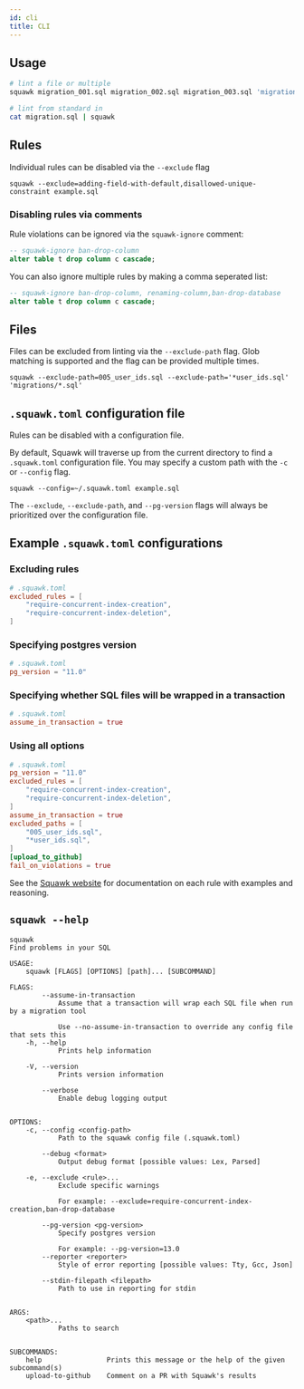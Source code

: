 ```yaml
---
id: cli
title: CLI
---
```


## Usage

```bash
# lint a file or multiple
squawk migration_001.sql migration_002.sql migration_003.sql 'migrations/*.sql'

# lint from standard in
cat migration.sql | squawk
```

## Rules

Individual rules can be disabled via the `--exclude` flag

```shell
squawk --exclude=adding-field-with-default,disallowed-unique-constraint example.sql
```

### Disabling rules via comments

Rule violations can be ignored via the `squawk-ignore` comment:

```sql
-- squawk-ignore ban-drop-column
alter table t drop column c cascade;
```

You can also ignore multiple rules by making a comma seperated list:

```sql
-- squawk-ignore ban-drop-column, renaming-column,ban-drop-database
alter table t drop column c cascade;
```

## Files

Files can be excluded from linting via the `--exclude-path` flag. Glob matching is supported and the flag can be provided multiple times.

```shell
squawk --exclude-path=005_user_ids.sql --exclude-path='*user_ids.sql' 'migrations/*.sql'
```

## `.squawk.toml` configuration file

Rules can be disabled with a configuration file.

By default, Squawk will traverse up from the current directory to find a `.squawk.toml` configuration file. You may specify a custom path with the `-c` or `--config` flag.

```shell
squawk --config=~/.squawk.toml example.sql
```

The `--exclude`, `--exclude-path`, and `--pg-version` flags will always be prioritized over the configuration file.

## Example `.squawk.toml` configurations

### Excluding rules

```toml
# .squawk.toml
excluded_rules = [
    "require-concurrent-index-creation",
    "require-concurrent-index-deletion",
]
```

### Specifying postgres version

```toml
# .squawk.toml
pg_version = "11.0"
```

### Specifying whether SQL files will be wrapped in a transaction

```toml
# .squawk.toml
assume_in_transaction = true
```

### Using all options

```toml
# .squawk.toml
pg_version = "11.0"
excluded_rules = [
    "require-concurrent-index-creation",
    "require-concurrent-index-deletion",
]
assume_in_transaction = true
excluded_paths = [
    "005_user_ids.sql",
    "*user_ids.sql",
]
[upload_to_github]
fail_on_violations = true
```

See the [Squawk website](https://squawkhq.com/docs/rules) for documentation on each rule with examples and reasoning.

## `squawk --help`

```
squawk
Find problems in your SQL

USAGE:
    squawk [FLAGS] [OPTIONS] [path]... [SUBCOMMAND]

FLAGS:
        --assume-in-transaction
            Assume that a transaction will wrap each SQL file when run by a migration tool

            Use --no-assume-in-transaction to override any config file that sets this
    -h, --help
            Prints help information

    -V, --version
            Prints version information

        --verbose
            Enable debug logging output


OPTIONS:
    -c, --config <config-path>
            Path to the squawk config file (.squawk.toml)

        --debug <format>
            Output debug format [possible values: Lex, Parsed]

    -e, --exclude <rule>...
            Exclude specific warnings

            For example: --exclude=require-concurrent-index-creation,ban-drop-database

        --pg-version <pg-version>
            Specify postgres version

            For example: --pg-version=13.0
        --reporter <reporter>
            Style of error reporting [possible values: Tty, Gcc, Json]

        --stdin-filepath <filepath>
            Path to use in reporting for stdin


ARGS:
    <path>...
            Paths to search


SUBCOMMANDS:
    help                Prints this message or the help of the given subcommand(s)
    upload-to-github    Comment on a PR with Squawk's results
```
